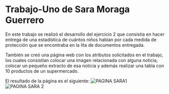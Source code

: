 # Trabajo-Uno de Sara Moraga Guerrero 
En este trabajo se realizó el desarrollo del ejercicio 2 que consistía en hacer entrega de una estadística de cuántos niños habían por cada medida de protección que se encontraba en la lita de documentos entregada.

También se creó una página web con los atributos solicitados en el trabajo, los cuales consistían colocar una imagen relacionada con alguna noticia, colocar un pequeño extracto de esa noticia y además realizar una tabla con 10 productos de un supermercado.

 El resultado de la página es el siguiente:
![PAGINA SARA1](https://user-images.githubusercontent.com/102835483/181143700-4fb0dbd3-74cb-4935-ae0d-a0792e2e14b6.jpg)
![PAGINA SARA 2](https://user-images.githubusercontent.com/102835483/181143738-a4832860-051d-479a-b408-6bcc2403a36b.jpg)
